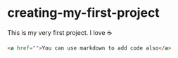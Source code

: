 # creating-my-first-project

This is my very first project. I love :coffee: 

```html
<a href="">You can use markdown to add code also</a>
```


